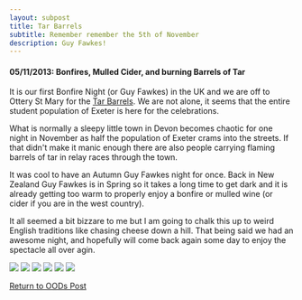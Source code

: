 ```yaml
---
layout: subpost
title: Tar Barrels
subtitle: Remember remember the 5th of November
description: Guy Fawkes!
---
```


<h4>05/11/2013: Bonfires, Mulled Cider, and burning Barrels of Tar</h4>

It is our first Bonfire Night (or Guy Fawkes) in the UK and we are off to Ottery St Mary for the <a target="_blank" href="https://www.tarbarrels.co.uk/home/">Tar Barrels</a>. We are not alone, it seems that the entire student population of Exeter is here for the celebrations. 

What is normally a sleepy little town in Devon becomes chaotic for one night in November as half the population of Exeter crams into the streets. If that didn't make it manic enough there are also people carrying flaming barrels of tar in relay races through the town. 

It was cool to have an Autumn Guy Fawkes night for once. Back in New Zealand Guy Fawkes is in Spring so it takes a long time to get dark and it is already getting too warm to properly enjoy a bonfire or mulled wine (or cider if you are in the west country).

It all seemed a bit bizzare to me but I am going to chalk this up to weird English traditions like chasing cheese down a hill. That being said we had an awesome night, and hopefully will come back again some day to enjoy the spectacle all over agin.

<img src="https://adventuresofthetravellingtwins.com/Photos/2013-11-05-TarBarrels/day11-min.jpg" class="image1">
<img src="https://adventuresofthetravellingtwins.com/Photos/2013-11-05-TarBarrels/day12-min.jpg" class="image1">
<img src="https://adventuresofthetravellingtwins.com/Photos/2013-11-05-TarBarrels/day13-min.jpg" class="image1">
<img src="https://adventuresofthetravellingtwins.com/Photos/2013-11-05-TarBarrels/day14-min.jpg" class="image1">
<img src="https://adventuresofthetravellingtwins.com/Photos/2013-11-05-TarBarrels/day15-min.jpg" class="image1">
<img src="https://adventuresofthetravellingtwins.com/Photos/2013-11-05-TarBarrels/day16-min.jpg" class="image1">

<a href="https://adventuresofthetravellingtwins.com/2013/09/21/oddswalks/">Return to OODs Post</a>

